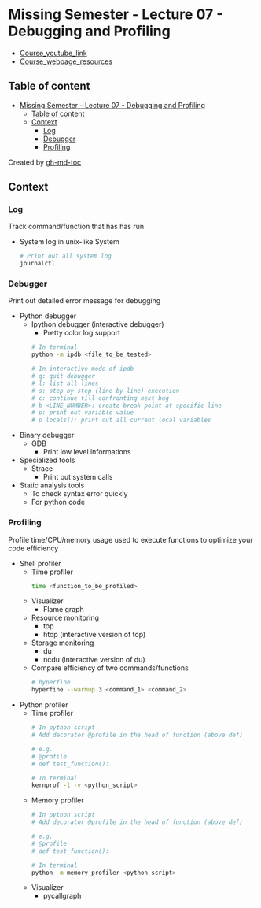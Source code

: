 # Missing Semester - Lecture 07 - Debugging and Profiling
- [Course_youtube_link](https://www.youtube.com/watch?v=l812pUnKxME)
- [Course_webpage_resources](https://missing.csail.mit.edu/2020/debugging-profiling/)

## Table of content
* [Missing Semester - Lecture 07 - Debugging and Profiling](#missing-semester---lecture-07---debugging-and-profiling)
   * [Table of content](#table-of-content)
   * [Context](#context)
      * [Log](#log)
      * [Debugger](#debugger)
      * [Profiling](#profiling)

Created by [gh-md-toc](https://github.com/ekalinin/github-markdown-toc)

## Context

### Log
Track command/function that has has run
- System log in unix-like System
    ```bash
    # Print out all system log
    journalctl
    ```

### Debugger
Print out detailed error message for debugging
- Python debugger
    - Ipython debugger (interactive debugger)
        - Pretty color log support
        ```bash
        # In terminal
        python -m ipdb <file_to_be_tested>

        # In interactive mode of ipdb
        # q: quit debugger
        # l: list all lines
        # s: step by step (line by line) execution
        # c: continue till confronting next bug
        # b <LINE_NUMBER>: create break point at specific line
        # p: print out variable value
        # p locals(): print out all current local variables
        ```
- Binary debugger
    - GDB
        - Print low level informations
- Specialized tools
    - Strace
        - Print out system calls
- Static analysis tools
    - To check syntax error quickly
    - For python code

### Profiling
Profile time/CPU/memory usage used to execute functions to optimize your code efficiency
- Shell profiler
    - Time profiler
        ```bash
        time <function_to_be_profiled>
        ```
    - Visualizer
        - Flame graph
    - Resource monitoring
        - top
        - htop (interactive version of top)
    - Storage monitoring
        - du
        - ncdu (interactive version of du)
    - Compare efficiency of two commands/functions
        ```bash
        # hyperfine
        hyperfine --warmup 3 <command_1> <command_2>
        ```
- Python profiler
    - Time profiler
        ```bash
        # In python script
        # Add decorator @profile in the head of function (above def)

        # e.g.
        # @profile
        # def test_function():

        # In terminal
        kernprof -l -v <python_script>
        ```
    - Memory profiler
        ```bash
        # In python script
        # Add decorator @profile in the head of function (above def)

        # e.g.
        # @profile
        # def test_function():

        # In terminal
        python -m memory_profiler <python_script>
        ```
    - Visualizer
        - pycallgraph
